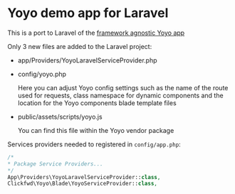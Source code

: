 # Yoyo demo app for Laravel

This is a port to Laravel of the [framework agnostic Yoyo app](https://github.com/clickfwd/yoyo-app)

Only 3 new files are added to the Laravel project:

- app/Providers/YoyoLaravelServiceProvider.php

- config/yoyo.php

    Here you can adjust Yoyo config settings such as the name of the route used for requests, class namespace for dynamic components and the location for the Yoyo components blade template files

- public/assets/scripts/yoyo.js

    You can find this file within the Yoyo vendor package

Services providers needed to registered in `config/app.php`:

```php
/*
* Package Service Providers...
*/
App\Providers\YoyoLaravelServiceProvider::class,
Clickfwd\Yoyo\Blade\YoyoServiceProvider::class, 
```
